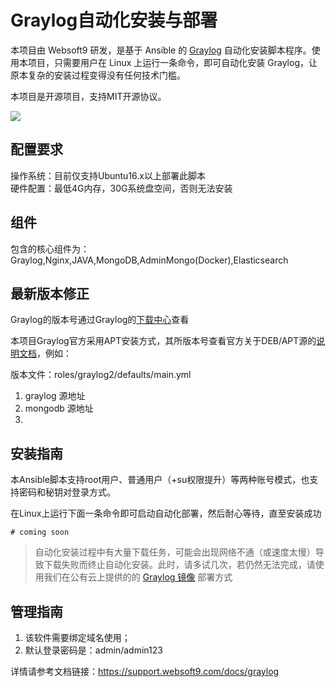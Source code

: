 # Graylog自动化安装与部署

本项目由 Websoft9 研发，是基于 Ansible 的 [Graylog](https://www.graylog.org/) 自动化安装脚本程序。使用本项目，只需要用户在 Linux 上运行一条命令，即可自动化安装 Graylog，让原本复杂的安装过程变得没有任何技术门槛。  

本项目是开源项目，支持MIT开源协议。

![](http://docs.graylog.org/en/3.1/_images/architec_small_setup.png)

## 配置要求

操作系统：目前仅支持Ubuntu16.x以上部署此脚本  
硬件配置：最低4G内存，30G系统盘空间，否则无法安装

## 组件

包含的核心组件为：Graylog,Nginx,JAVA,MongoDB,AdminMongo(Docker),Elasticsearch

## 最新版本修正



Graylog的版本号通过Graylog的[下载中心](https://www.graylog.org/downloads)查看

本项目Graylog官方采用APT安装方式，其所版本号查看官方关于DEB/APT源的[说明文档](http://docs.graylog.org/en/3.0/pages/installation/operating_system_packages.html)，例如：

版本文件：roles/graylog2/defaults/main.yml
1. graylog 源地址
2. mongodb 源地址
3. 

## 安装指南

本Ansible脚本支持root用户、普通用户（+su权限提升）等两种账号模式，也支持密码和秘钥对登录方式。

在Linux上运行下面一条命令即可启动自动化部署，然后耐心等待，直至安装成功

```
# coming soon
```

> 自动化安装过程中有大量下载任务，可能会出现网络不通（或速度太慢）导致下载失败而终止自动化安装。此时，请多试几次，若仍然无法完成，请使用我们在公有云上提供的的 [Graylog 镜像](https://apps.websoft9.com/graylog) 部署方式

## 管理指南

1. 该软件需要绑定域名使用；
2. 默认登录密码是：admin/admin123

详情请参考文档链接：https://support.websoft9.com/docs/graylog
